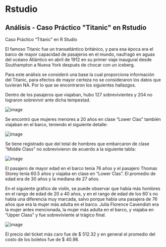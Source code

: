 # Rstudio
## Análisis - Caso Práctico "Titanic" en Rstudio
Caso Práctico “Titanic” en R Studio

El famoso Titanic fue un transatlántico británico, y para esa época era el barco de mayor capacidad de pasajeros en el mundo, naufragó en aguas del océano Atlántico en abril de 1912 en su primer viaje inaugural desde Southampton a Nueva York después de chocar con un iceberg.

Para este análisis se consideró una base la cual proporciona información del Titanic, para efectos de mayor certeza no se consideraron los datos que tuvieran NA. Por lo que se encontraron los siguientes hallazgos.

Dentro de los pasajeros que viajaban, hubo 127 sobrevivientes y 204 no lograron sobrevivir ante dicha tempestad. 

![image](https://github.com/user-attachments/assets/1a16360e-4a68-49b3-bf67-ec391eee7022)
 
Se encontró que mujeres menores a 20 años en clase “Lower Clas” también viajaban en el barco, teniendo el siguiente detalle:

![image](https://github.com/user-attachments/assets/eff1d85f-393f-4d4f-82da-fc7b845edd69)


Se tiene registrado que del total de hombres que embarcaron de clase “Middle Class” no sobrevivieron de acuerdo a la siguiente tabla:

![image](https://github.com/user-attachments/assets/0611ced6-26d7-40f9-bd79-4349e00a9f17)

El pasajero de mayor edad en el barco tenía 76 años y el pasajero Thomas Storey tenía 60.5 años y viajaba en clase en “Lower Clas”.  El promedio de edad era de 30 años y la mediana de 27 años. 

En el siguiente gráfico de violín, se puede observar que había más hombres en el rango de edad de 20 a 40 años,  y en el rango de edad de los 60´s no había una diferencia muy marcada, salvo porque había una pasajera de 76 años que era la mujer más adulta en el barco.
Julia Florence Cavendish era la mujer antes mencionada, la mujer más adulta en el barco, y viajaba en “Upper Class” y fue sobreviviente al trágico final.

![image](https://github.com/user-attachments/assets/334e4292-77fa-4494-bf0a-a216e453272b)
 
El precio del ticket más caro fue de $ 512.32 y en general el promedio del costo de los boletos fue de $ 40.98.
